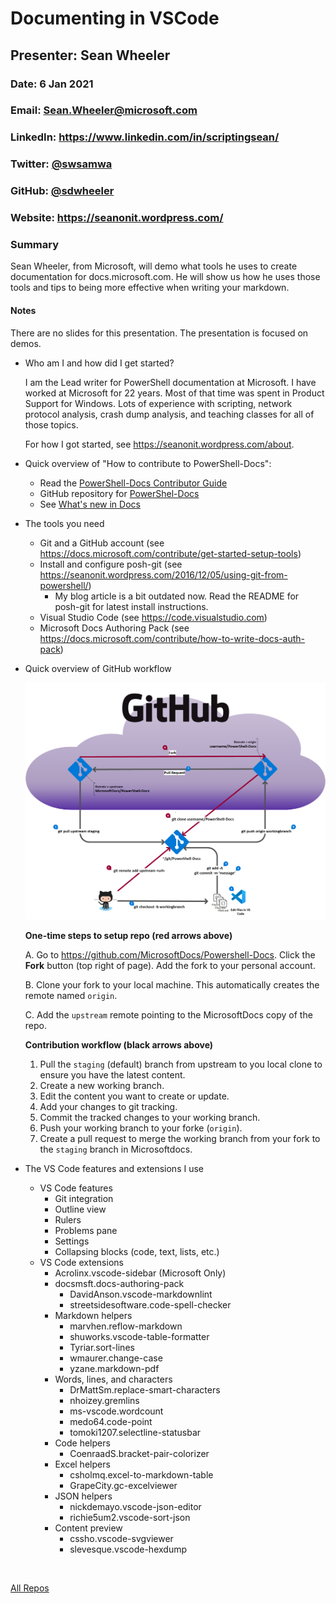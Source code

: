 # Documenting in VSCode
## Presenter: Sean Wheeler
### Date: 6 Jan 2021
### Email: Sean.Wheeler@microsoft.com
### LinkedIn: https://www.linkedin.com/in/scriptingsean/
### Twitter: [@swsamwa](https://twitter.com/swsamwa)
### GitHub: [@sdwheeler](https://github.com/sdwheeler)
### Website: https://seanonit.wordpress.com/
### Summary

Sean Wheeler, from Microsoft, will demo what tools he uses to create documentation for
docs.microsoft.com. He will show us how he uses those tools and tips to being more effective when
writing your markdown.

#### Notes

There are no slides for this presentation. The presentation is focused on demos.

- Who am I and how did I get started?

  I am the Lead writer for PowerShell documentation at Microsoft. I have worked at Microsoft for 22
  years. Most of that time was spent in Product Support for Windows. Lots of experience with
  scripting, network protocol analysis, crash dump analysis, and teaching classes for all of those
  topics.

   For how I got started, see https://seanonit.wordpress.com/about.

- Quick overview of "How to contribute to PowerShell-Docs":

  - Read the [PowerShell-Docs Contributor Guide](https://aka.ms/PSDocsContributor)
  - GitHub repository for [PowerShel-Docs](https://github.com/MicrosoftDocs/PowerShell-Docs)
  - See [What's new in Docs](https://aka.ms/WhatsNewInPSDocs)

- The tools you need

  - Git and a GitHub account (see https://docs.microsoft.com/contribute/get-started-setup-tools)
  - Install and configure posh-git (see https://seanonit.wordpress.com/2016/12/05/using-git-from-powershell/)
    - My blog article is a bit outdated now. Read the README for posh-git for latest install instructions.
  - Visual Studio Code (see https://code.visualstudio.com)
  - Microsoft Docs Authoring Pack (see https://docs.microsoft.com/contribute/how-to-write-docs-auth-pack)

- Quick overview of GitHub workflow

  ![GitHub Workflow](gitflow.png)

  **One-time steps to setup repo (red arrows above)**

  A. Go to https://github.com/MicrosoftDocs/Powershell-Docs. Click the **Fork** button (top right
    of page). Add the fork to your personal account.

  B. Clone your fork to your local machine. This automatically creates the remote named `origin`.

  C. Add the `upstream` remote pointing to the MicrosoftDocs copy of the repo.

  **Contribution workflow (black arrows above)**

  1. Pull the `staging` (default) branch from upstream to you local clone to ensure you have the
    latest content.
  1. Create a new working branch.
  1. Edit the content you want to create or update.
  1. Add your changes to git tracking.
  1. Commit the tracked changes to your working branch.
  1. Push your working branch to your forke (`origin`).
  1. Create a pull request to merge the working branch from your fork to the `staging` branch in
    Microsoftdocs.

- The VS Code features and extensions I use
  - VS Code features
    - Git integration
    - Outline view
    - Rulers
    - Problems pane
    - Settings
    - Collapsing blocks (code, text, lists, etc.)
  - VS Code extensions
    - Acrolinx.vscode-sidebar (Microsoft Only)
    - docsmsft.docs-authoring-pack
      - DavidAnson.vscode-markdownlint
      - streetsidesoftware.code-spell-checker
    - Markdown helpers
      - marvhen.reflow-markdown
      - shuworks.vscode-table-formatter
      - Tyriar.sort-lines
      - wmaurer.change-case
      - yzane.markdown-pdf
    - Words, lines, and characters
      - DrMattSm.replace-smart-characters
      - nhoizey.gremlins
      - ms-vscode.wordcount
      - medo64.code-point
      - tomoki1207.selectline-statusbar
    - Code helpers
      - CoenraadS.bracket-pair-colorizer
    - Excel helpers
      - csholmq.excel-to-markdown-table
      - GrapeCity.gc-excelviewer
    - JSON helpers
      - nickdemayo.vscode-json-editor
      - richie5um2.vscode-sort-json
    - Content preview
      - cssho.vscode-svgviewer
      - slevesque.vscode-hexdump

&nbsp;
&nbsp;

[All Repos](https://github.com/sdwheeler?tab=repositories)
